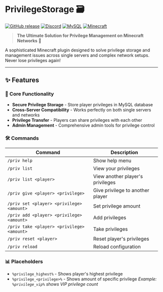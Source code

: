 # PrivilegeStorage 🗃️

[![GitHub release](https://img.shields.io/github/v/release/borichdev/PrivilegeStorage?style=for-the-badge)](https://github.com/borichdev/PrivilegeStorage/releases)
[![Discord](https://img.shields.io/discord/your-server-id?color=7289DA&label=Discord&logo=discord&style=for-the-badge)](https://discord.gg/your-invite)
[![MySQL](https://img.shields.io/badge/MySQL-Supported-orange?style=for-the-badge&logo=mysql)](https://mysql.com)
[![Minecraft](https://img.shields.io/badge/Minecraft-1.21-green?style=for-the-badge&logo=minecraft)](https://minecraft.net)

> **The Ultimate Solution for Privilege Management on Minecraft Networks** 🌟

A sophisticated Minecraft plugin designed to solve privilege storage and management issues across single servers and complex network setups. Never lose privileges again!

---

## ✨ Features

### 🎯 Core Functionality
- **Secure Privilege Storage** - Store player privileges in MySQL database
- **Cross-Server Compatibility** - Works perfectly on both single servers and networks
- **Privilege Transfer** - Players can share privileges with each other
- **Admin Management** - Comprehensive admin tools for privilege control

### 🛠️ Commands
| Command | Description |
|---------|-------------|
| `/priv help` | Show help menu |
| `/priv list` | View your privileges |
| `/priv list <player>` | View another player's privileges |
| `/priv give <player> <privilege>` | Give privilege to another player |
| `/priv set <player> <privilege> <amount>` | Set privilege amount |
| `/priv add <player> <privilege> <amount>` | Add privileges |
| `/priv take <player> <privilege> <amount>` | Take privileges |
| `/priv reset <player>` | Reset player's privileges |
| `/priv reload` | Reload configuration |

### 📊 Placeholders
- `%privilege_highest%` - Shows player's highest privilege
- `%privilege_<privilege>%` - Shows amount of specific privilege
  *Example: `%privilege_vip%` shows VIP privilege count*
